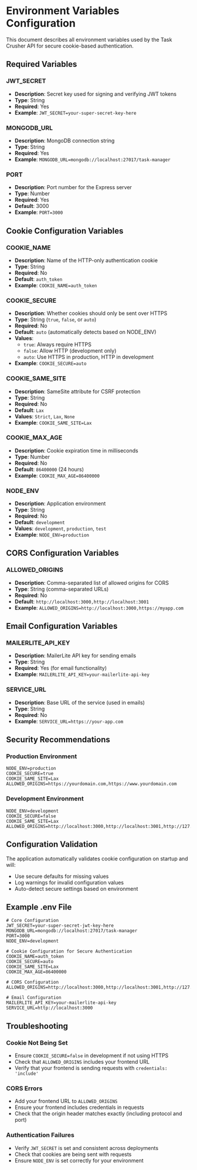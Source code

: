 # Environment Variables Configuration

This document describes all environment variables used by the Task Crusher API for secure cookie-based authentication.

## Required Variables

### JWT_SECRET
- **Description**: Secret key used for signing and verifying JWT tokens
- **Type**: String
- **Required**: Yes
- **Example**: `JWT_SECRET=your-super-secret-key-here`

### MONGODB_URL
- **Description**: MongoDB connection string
- **Type**: String
- **Required**: Yes
- **Example**: `MONGODB_URL=mongodb://localhost:27017/task-manager`

### PORT
- **Description**: Port number for the Express server
- **Type**: Number
- **Required**: Yes
- **Default**: 3000
- **Example**: `PORT=3000`

## Cookie Configuration Variables

### COOKIE_NAME
- **Description**: Name of the HTTP-only authentication cookie
- **Type**: String
- **Required**: No
- **Default**: `auth_token`
- **Example**: `COOKIE_NAME=auth_token`

### COOKIE_SECURE
- **Description**: Whether cookies should only be sent over HTTPS
- **Type**: String (`true`, `false`, or `auto`)
- **Required**: No
- **Default**: `auto` (automatically detects based on NODE_ENV)
- **Values**:
  - `true`: Always require HTTPS
  - `false`: Allow HTTP (development only)
  - `auto`: Use HTTPS in production, HTTP in development
- **Example**: `COOKIE_SECURE=auto`

### COOKIE_SAME_SITE
- **Description**: SameSite attribute for CSRF protection
- **Type**: String
- **Required**: No
- **Default**: `Lax`
- **Values**: `Strict`, `Lax`, `None`
- **Example**: `COOKIE_SAME_SITE=Lax`

### COOKIE_MAX_AGE
- **Description**: Cookie expiration time in milliseconds
- **Type**: Number
- **Required**: No
- **Default**: `86400000` (24 hours)
- **Example**: `COOKIE_MAX_AGE=86400000`

### NODE_ENV
- **Description**: Application environment
- **Type**: String
- **Required**: No
- **Default**: `development`
- **Values**: `development`, `production`, `test`
- **Example**: `NODE_ENV=production`

## CORS Configuration Variables

### ALLOWED_ORIGINS
- **Description**: Comma-separated list of allowed origins for CORS
- **Type**: String (comma-separated URLs)
- **Required**: No
- **Default**: `http://localhost:3000,http://localhost:3001`
- **Example**: `ALLOWED_ORIGINS=http://localhost:3000,https://myapp.com`

## Email Configuration Variables

### MAILERLITE_API_KEY
- **Description**: MailerLite API key for sending emails
- **Type**: String
- **Required**: Yes (for email functionality)
- **Example**: `MAILERLITE_API_KEY=your-mailerlite-api-key`

### SERVICE_URL
- **Description**: Base URL of the service (used in emails)
- **Type**: String
- **Required**: No
- **Example**: `SERVICE_URL=https://your-app.com`

## Security Recommendations

### Production Environment
```env
NODE_ENV=production
COOKIE_SECURE=true
COOKIE_SAME_SITE=Lax
ALLOWED_ORIGINS=https://yourdomain.com,https://www.yourdomain.com
```

### Development Environment
```env
NODE_ENV=development
COOKIE_SECURE=false
COOKIE_SAME_SITE=Lax
ALLOWED_ORIGINS=http://localhost:3000,http://localhost:3001,http://127.0.0.1:3000
```

## Configuration Validation

The application automatically validates cookie configuration on startup and will:
- Use secure defaults for missing values
- Log warnings for invalid configuration values
- Auto-detect secure settings based on environment

## Example .env File

```env
# Core Configuration
JWT_SECRET=your-super-secret-jwt-key-here
MONGODB_URL=mongodb://localhost:27017/task-manager
PORT=3000
NODE_ENV=development

# Cookie Configuration for Secure Authentication
COOKIE_NAME=auth_token
COOKIE_SECURE=auto
COOKIE_SAME_SITE=Lax
COOKIE_MAX_AGE=86400000

# CORS Configuration
ALLOWED_ORIGINS=http://localhost:3000,http://localhost:3001,http://127.0.0.1:3000

# Email Configuration
MAILERLITE_API_KEY=your-mailerlite-api-key
SERVICE_URL=http://localhost:3000
```

## Troubleshooting

### Cookie Not Being Set
- Ensure `COOKIE_SECURE=false` in development if not using HTTPS
- Check that `ALLOWED_ORIGINS` includes your frontend URL
- Verify that your frontend is sending requests with `credentials: 'include'`

### CORS Errors
- Add your frontend URL to `ALLOWED_ORIGINS`
- Ensure your frontend includes credentials in requests
- Check that the origin header matches exactly (including protocol and port)

### Authentication Failures
- Verify `JWT_SECRET` is set and consistent across deployments
- Check that cookies are being sent with requests
- Ensure `NODE_ENV` is set correctly for your environment
